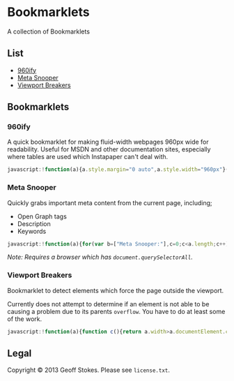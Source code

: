 # Bookmarklets

A collection of Bookmarklets

## List

* [960ify](#960ify)
* [Meta Snooper](#meta-snooper)
* [Viewport Breakers](#viewport-breakers)

## Bookmarklets

### 960ify

A quick bookmarklet for making fluid-width webpages 960px wide for readability.
Useful for MSDN and other documentation sites, especially where tables are used which Instapaper can't deal with.

```javascript
javascript:!function(a){a.style.margin="0 auto",a.style.width="960px"}(document.getElementsByTagName("body")[0]);
```

### Meta Snooper

Quickly grabs important meta content from the current page, including;

* Open Graph tags
* Description
* Keywords

```javascript
javascript:!function(a){for(var b=["Meta Snooper:"],c=0;c<a.length;c++)a[c].hasAttribute("property")&&b.push(a[c].getAttribute("property")+': "'+a[c].getAttribute("content")+'"'),a[c].hasAttribute("name")&&b.push(a[c].getAttribute("name")+': "'+a[c].getAttribute("content")+'"');b.length>1?alert(b.join("\n \u2022 ")):alert("No important meta tags were found.")}(document.querySelectorAll("meta[property^='og:'], meta[name='description'], meta[name='keywords']"));
```

_*Note*: Requires a browser which has `document.querySelectorAll`._

### Viewport Breakers

Bookmarklet to detect elements which force the page outside the viewport.

Currently does not attempt to determine if an element is not able to be causing a problem due to its parents `overflow`. You have to do at least some of the work.

```javascript
javascript:!function(a){function c(){return a.width>a.documentElement.clientWidth}function d(b){return b.offsetLeft+b.offsetWidth>a.documentElement.clientWidth}function e(b){var c=b.tagName.toLowerCase();""!==b.id&&(c=[c,b.id].join("#")),b.classList&&b.classList.length>0&&(c=[c,b.className.replace(" ",".")].join("."));var d=a.body.querySelectorAll(c.replace(/\//g,"\\/"));if(d&&d.length>1)for(var f=0;f<d.length;f++)if(d[f]===b){c=[c,"[",f,"]"].join("");break}return c}var b=null!==navigator.userAgent.toLowerCase().match(/ip(?:hone|(?:o|a)d)/g);if(c()){var f=a.body.querySelectorAll("*"),g=[];if(f)for(var h=0;h<f.length;h++)d(f[h])&&(f[h].style.outline="1px solid pink",g.push(e(f[h])));g.length>0?alert([["\u26a0",g.length.toString(),"elements appear to overflow the page;"].join(" "),g.join("\n \u2022 ")].join("\n \u2022 ")):alert([b?"\u26a0 ":"","No elements appear to overflow the page, but the document is wider than the viewport."].join(""))}else alert([b?"\uf44d ":"","Document does not appear to overflow the viewport.\nYou're all good."].join(""))}(document);
```

## Legal

Copyright © 2013 Geoff Stokes. Please see `license.txt`.